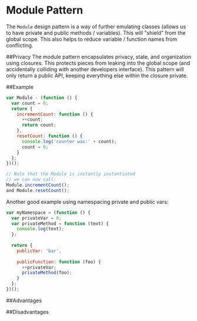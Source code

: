 # Module Pattern

The `Module` design pattern is a way of further emulating classes (allows us to have private and public methods / variables).
This will "shield" from the global scope. This also helps to reduce variable / function names from conflicting. 

##Privacy
The module pattern encapsulates privacy, state, and organization using closures. This protects pieces from leaking into the global scope (and accidentally colliding with another developers interface). This pattern will only return a public API, keeping everything else within the closure private.  

##Example 
```javascript
var Module - (function () {
  var count = 0; 
  return {
    incrementCount: function () {
      ++count; 
      return count; 
    }, 
    resetCount: function () {
      console.log('counter was:' + count);
      count = 0; 
    }
  };
})();

// Note that the Module is instantly instantiated
// we can now call: 
Module.incrementCount(); 
and Module.resetCount(); 
```

Another good example using namespacing private and public vars: 
```javascript
var myNamespace = (function () {
  var privateVar = 0; 
  var privateMethod = function (text) {
    console.log(text);
  }; 
  
  return {
    publicVar: 'bar',
    
    publicFunction: function (foo) {
      ++privateVar; 
      privateMethod(foo); 
    }
  }; 
})();
```

##Advantages 


##Disadvantages 
